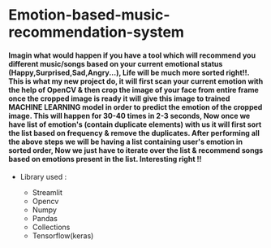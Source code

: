 # Emotion-based-music-recommendation-system
<h4>
Imagin what would happen if you have a tool which will recommend you different music/songs based on your current emotional status (Happy,Surprised,Sad,Angry...), Life will be much more sorted right!!. This is what my new project do, it will first scan your current emotion with the help of OpenCV & then crop the image of your face from entire frame once the cropped image is ready it will give this image to trained MACHINE LEARNING model in order to predict the emotion of the cropped image. This will happen for 30-40 times in 2-3 seconds, Now once we have list of emotion's (contain duplicate elements) with us it will first sort the list based on frequency & remove the duplicates. After performing all the above steps we will be having a list containing user's emotion in sorted order, Now we just have to iterate over the list & recommend songs based on emotions present in the list. Interesting right !!
</h4>

<ul>
  <li>Library used :</li>
  <ul>
    <li>Streamlit</li>
    <li>Opencv</li>
    <li>Numpy</li>
    <li>Pandas</li>
    <li>Collections</li>
    <li>Tensorflow(keras)</li>
  <ul>
</ul>

